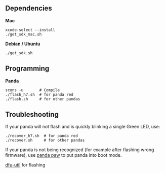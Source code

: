 Dependencies
--------

**Mac**

```
xcode-select --install
./get_sdk_mac.sh
```

**Debian / Ubuntu**

```
./get_sdk.sh
```


Programming
----

**Panda**

```
scons -u       # Compile
./flash_h7.sh  # for panda red
./flash.sh     # for other pandas
```

Troubleshooting
----

If your panda will not flash and is quickly blinking a single Green LED, use:
```
./recover_h7.sh  # for panda red
./recover.sh     # for other pandas
```

If your panda is not being recognized (for example after flashing wrong firmware),
use [panda paw](https://comma.ai/shop/products/panda-paw) to put panda into boot mode.


[dfu-util](http://github.com/dsigma/dfu-util.git) for flashing
